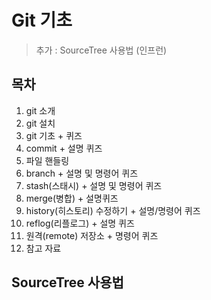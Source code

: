 # Git 기초
> 추가 : SourceTree 사용법 (인프런)

## 목차
1. git 소개
2. git 설치
3. git 기초 + 퀴즈
4. commit + 설명 퀴즈
5. 파일 핸들링
6. branch + 설명 및 명령어 퀴즈
7. stash(스태시) + 설명 및 명령어 퀴즈
8. merge(병합) + 설명퀴즈
9. history(히스토리) 수정하기 + 설명/명령어 퀴즈
10. reflog(리플로그) + 설명 퀴즈
11. 원격(remote) 저장소 + 명령어 퀴즈
12. 참고 자료

## SourceTree 사용법
